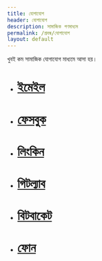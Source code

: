 ```yaml
---
title: যোগাযোগ
header: যোগাযোগ
description: সামাজিক গণমাধ্যম
permalink: /প্রবন্ধ/যোগাযোগ
layout: default
---
```


খুবই কম সামাজিক যোগাযোগ মাধ্যমে আসা হয়। 

- # [ইমেইল](soooheeeel@gmail.com)
- # [ফেসবুক](https://facebook.com/nahklehos/)
- # [লিংকিন](https://linkin.com/sohelkhan-R/)
- # [গিটল্যাব](https://gitlab.com/sohel.khan/)
- # [বিটবাকেট](https://bitbucket.org/sohel_khan/)
- # [ফোন](+8801639818389)

